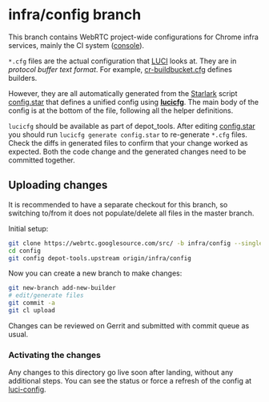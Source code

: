 # infra/config branch

This branch contains WebRTC project-wide configurations for Chrome infra
services, mainly the CI system ([console][]).

`*.cfg` files are the actual configuration that [LUCI][luci-config] looks at.
They are in *protocol buffer text format*. For example,
[cr-buildbucket.cfg](cr-buildbucket.cfg) defines builders.

However, they are all automatically generated from the [Starlark][] script
[config.star](config.star) that defines a unified config using **[lucicfg][]**.
The main body of the config is at the bottom of the file, following all the
helper definitions.

`lucicfg` should be available as part of depot_tools. After editing
[config.star](config.star) you should run `lucicfg generate config.star` to
re-generate `*.cfg` files. Check the diffs in generated files to confirm that
your change worked as expected. Both the code change and the generated changes
need to be committed together.

## Uploading changes

It is recommended to have a separate checkout for this branch, so switching
to/from it does not populate/delete all files in the master branch.

Initial setup:

```bash
git clone https://webrtc.googlesource.com/src/ -b infra/config --single-branch config
cd config
git config depot-tools.upstream origin/infra/config
```

Now you can create a new branch to make changes:

```bash
git new-branch add-new-builder
# edit/generate files
git commit -a
git cl upload
```

Changes can be reviewed on Gerrit and submitted with commit queue as usual.

### Activating the changes

Any changes to this directory go live soon after landing, without any additional
steps. You can see the status or force a refresh of the config at
[luci-config][].

[console]: https://ci.chromium.org/p/webrtc/g/ci/console
[luci-config]: https://luci-config.appspot.com/#/projects/webrtc
[starlark]: https://github.com/google/starlark-go
[lucicfg]: https://chromium.googlesource.com/infra/luci/luci-go/+/master/lucicfg/doc/
